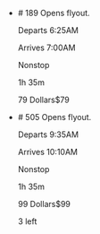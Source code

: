* \# 189 Opens flyout.
    
    Departs 6:25AM
    
    Arrives 7:00AM
    
    Nonstop
    
    1h 35m
    
    79 Dollars$79
    
* \# 505 Opens flyout.
    
    Departs 9:35AM
    
    Arrives 10:10AM
    
    Nonstop
    
    1h 35m
    
    99 Dollars$99
    
    3 left